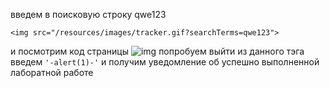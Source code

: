 введем в поисковую строку qwe123
```
<img src="/resources/images/tracker.gif?searchTerms=qwe123">
```
и посмотрим код страницы
![img](https://github.com/adyatlove/PortSwiggerAcademy/blob/main/13.%20%D0%A1ross-site%20scripting%20(XSS)/18.%20Reflected%20XSS%20into%20a%20JavaScript%20string%20with%20angle%20brackets%20HTML%20encoded/pics%20for%20walkthrough/1.png)
попробуем выйти из данного тэга
введем `'-alert(1)-'`
и получим уведомление об успешно выполненной лаборатной работе

